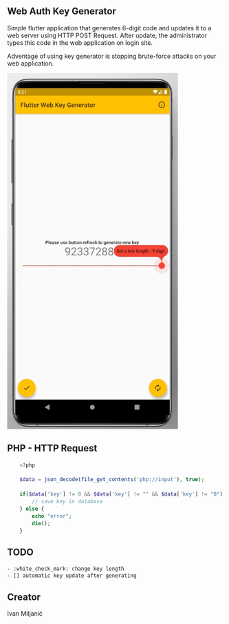 ## Web Auth Key Generator

Simple flutter application that generates 6-digit code and updates it to a web server using HTTP POST Request.
After update, the administrator types this code in the web application on login site.

Adventage of using key generator is stopping brute-force attacks on your web application.

![Screenshot](https://raw.githubusercontent.com/diamond95/flutterKeyGenerator/master/1.jpg)




## PHP - HTTP Request


```php
    <?php

    $data = json_decode(file_get_contents('php://input'), true);

    if($data['key'] != 0 && $data['key'] != "" && $data['key'] != "0") {
        // save key in database
    } else {
        echo "error";
        die();
    }

```
## TODO 
    - :white_check_mark: change key length
    - [] automatic key update after generating 


## Creator
Ivan Miljanić

